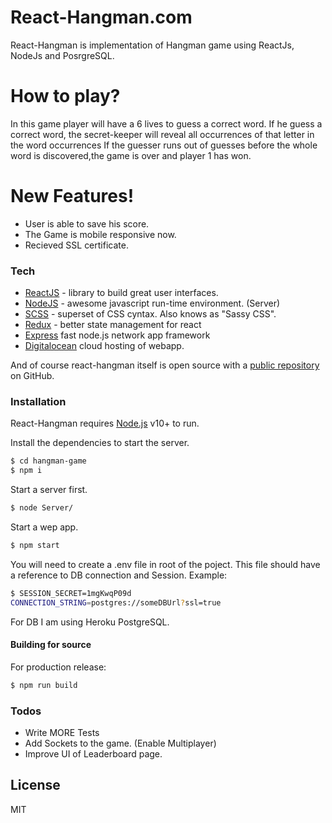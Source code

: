 # React-Hangman.com



React-Hangman is implementation of Hangman game using ReactJs, NodeJs and PosrgreSQL.

# How to play? 
In this game player will have a 6 lives to guess a correct word. If he guess a correct word, the secret-keeper will reveal all occurrences of that letter in the word occurrences If the guesser runs out of guesses before the whole word is discovered,the game is over and player 1 has won.

# New Features!

  - User is able to save his score.
  - The Game is mobile responsive now.
  - Recieved SSL certificate. 





### Tech


* [ReactJS] - library to build great user interfaces.
* [NodeJS] - awesome javascript run-time environment. (Server)
* [SCSS] - superset of CSS cyntax. Also knows as "Sassy CSS".
* [Redux] - better state management for react
* [Express] fast node.js network app framework
* [Digitalocean] cloud hosting of webapp.


And of course react-hangman itself is open source with a [public repository]
 on GitHub.

### Installation

React-Hangman requires [Node.js](https://nodejs.org/) v10+ to run.

Install the dependencies to start the server.

```sh
$ cd hangman-game
$ npm i
```

Start a server first.
```sh
$ node Server/
```
Start a wep app.
```sh
$ npm start
```
You will need to create a .env file in root of the poject.
This file should have a reference to DB connection and Session.
Example:
```sh
$ SESSION_SECRET=1mgKwqP09d
CONNECTION_STRING=postgres://someDBUrl?ssl=true

```
For DB I am using Heroku PostgreSQL.


#### Building for source
For production release:
```sh
$ npm run build
```

### Todos

 - Write MORE Tests
 - Add Sockets to the game. (Enable Multiplayer)
 - Improve UI of Leaderboard page.

License
----

MIT

   [ReactJS]: <https://reactjs.org/>
   [Nodejs]: <https://nodejs.org/en/>
   [scss]: <https://sass-lang.com/>
   [df1]: <http://daringfireball.net/projects/markdown/>
   [markdown-it]: <https://github.com/markdown-it/markdown-it>
   [Redux]: <https://redux.js.org/>
   [express]: <http://expressjs.com>
   [digitalocean]:<https://m.do.co/c/0168372e4d12>
   [public repository]:<https://github.com/afiliptsov/hangman-game>




